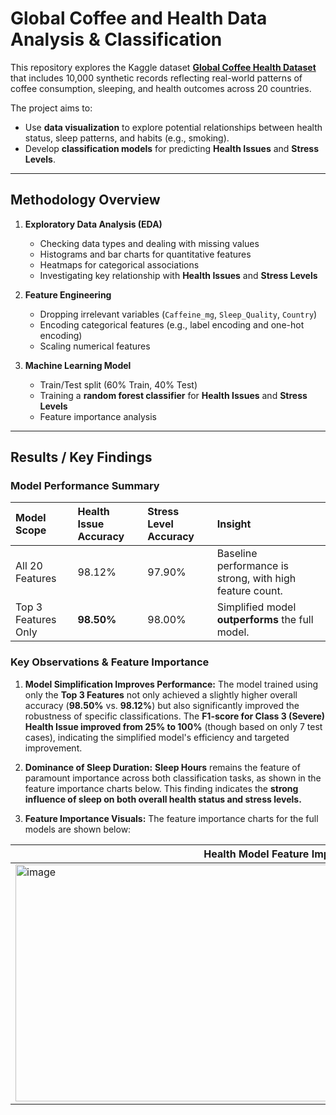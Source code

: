 # Global Coffee and Health Data Analysis & Classification

This repository explores the Kaggle dataset [**Global Coffee Health Dataset**](https://www.kaggle.com/datasets/uom190346a/global-coffee-health-dataset) that includes 10,000 synthetic records reflecting real-world patterns of coffee consumption, sleeping, and health outcomes across 20 countries.  

The project aims to:  
- Use **data visualization** to explore potential relationships between health status, sleep patterns, and habits (e.g., smoking).
- Develop **classification models** for predicting **Health Issues** and **Stress Levels**.

---

## Methodology Overview
1. **Exploratory Data Analysis (EDA)**
   - Checking data types and dealing with missing values
   - Histograms and bar charts for quantitative features
   - Heatmaps for categorical associations
   - Investigating key relationship with **Health Issues** and **Stress Levels**

2. **Feature Engineering**
   - Dropping irrelevant variables (`Caffeine_mg`, `Sleep_Quality`, `Country`) 
   - Encoding categorical features (e.g., label encoding and one-hot encoding)
   - Scaling numerical features

3. **Machine Learning Model**
   - Train/Test split (60% Train, 40% Test)
   - Training a **random forest classifier** for **Health Issues** and **Stress Levels**
   - Feature importance analysis

---

## Results / Key Findings
### Model Performance Summary

| Model Scope | Health Issue Accuracy | Stress Level Accuracy | Insight |
| :--- | :--- | :--- | :--- |
| All 20 Features | 98.12% | 97.90% | Baseline performance is strong, with high feature count. |
| Top 3 Features Only | **98.50%** | 98.00% | Simplified model **outperforms** the full model. |

### Key Observations & Feature Importance

1.  **Model Simplification Improves Performance:**
    The model trained using only the **Top 3 Features** not only achieved a slightly higher overall accuracy (**98.50%** vs. **98.12%**) but also significantly improved the robustness of specific classifications. The **F1-score for Class 3 (Severe) Health Issue improved from 25% to 100%** (though based on only 7 test cases), indicating the simplified model's efficiency and targeted improvement.

2.  **Dominance of Sleep Duration:**
    **Sleep Hours** remains the feature of paramount importance across both classification tasks, as shown in the feature importance charts below. This finding indicates the **strong influence of sleep on both overall health status and stress levels.**

3.  **Feature Importance Visuals:**
    The feature importance charts for the full models are shown below:

| Health Model Feature Importance | Stress Model Feature Importance |
| ------------ | ------------ |
| <img width="865" height="379" alt="image" src="https://github.com/user-attachments/assets/28139e67-392f-43c8-9cab-51e07caaa45e" /> | <img width="856" height="379" alt="image" src="https://github.com/user-attachments/assets/fb0b616c-f073-4d04-b9a7-e14aa54a3619" /> |
